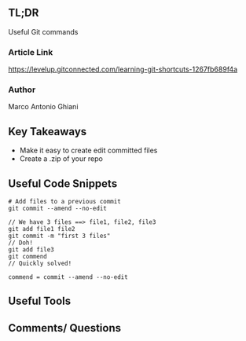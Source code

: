 ## TL;DR
Useful Git commands

### Article Link
https://levelup.gitconnected.com/learning-git-shortcuts-1267fb689f4a

### Author
Marco Antonio Ghiani

## Key Takeaways
* Make it easy to create edit committed files
* Create a .zip of your repo

## Useful Code Snippets
```
# Add files to a previous commit
git commit --amend --no-edit

// We have 3 files ==> file1, file2, file3
git add file1 file2
git commit -m "first 3 files"
// Doh!
git add file3
git commend
// Quickly solved!

commend = commit --amend --no-edit

```

## Useful Tools 

## Comments/ Questions
